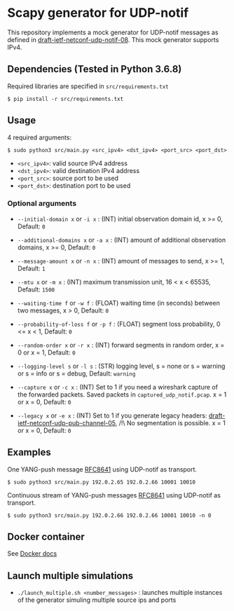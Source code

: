 # Scapy generator for UDP-notif

This repository implements a mock generator for UDP-notif messages as defined in [draft-ietf-netconf-udp-notif-08](https://datatracker.ietf.org/doc/html/draft-ietf-netconf-udp-notif-08). This mock generator supports IPv4.

## Dependencies (Tested in Python 3.6.8)
Required libraries are specified in `src/requirements.txt`
```shell
$ pip install -r src/requirements.txt
```

## Usage

4 required arguments: 
```shell
$ sudo python3 src/main.py <src_ipv4> <dst_ipv4> <port_src> <port_dst>
```

- `<src_ipv4>`: valid source IPv4 address
- `<dst_ipv4>`: valid destination IPv4 address
- `<port_src>`: source port to be used
- `<port_dst>`: destination port to be used

### Optional arguments

- `--initial-domain x` or `-i x` : (INT) initial observation domain id, x >= 0, Default: `0`

- `--additional-domains x` or `-a x` : (INT) amount of additional observation domains, x >= 0, Default: `0`

- `--message-amount x` or `-n x` : (INT) amount of messages to send, x >= 1, Default: `1`

- `--mtu x` or `-m x` : (INT) maximum transmission unit, 16 < x < 65535, Default: `1500`

- `--waiting-time f` or `-w f` : (FLOAT) waiting time (in seconds) between two messages, x > 0, Default: `0`

- `--probability-of-loss f` or `-p f` : (FLOAT) segment loss probability, 0 <= x < 1, Default: `0`

- `--random-order x` or `-r x` : (INT) forward segments in random order, x = 0 or x = 1, Default: `0`

- `--logging-level s` or `-l s` : (STR) logging level, s = none or s = warning or s = info or s = debug, Default: `warning`

- `--capture x` or `-c x` : (INT) Set to 1 if you need a wireshark capture of the forwarded packets. Saved packets in `captured_udp_notif.pcap`. x = 1 or x = 0, Default: `0`

- `--legacy x` or `-e x` : (INT) Set to 1 if you generate legacy headers: [draft-ietf-netconf-udp-pub-channel-05](https://datatracker.ietf.org/doc/draft-ietf-netconf-udp-pub-channel/), /!\ No segmentation is possible. x = 1 or x = 0, Default: `0`

## Examples

One YANG-push message [RFC8641](https://www.rfc-editor.org/rfc/rfc8641) using UDP-notif as transport.
```shell
$ sudo python3 src/main.py 192.0.2.65 192.0.2.66 10001 10010
```

Continuous stream of YANG-push messages [RFC8641](https://www.rfc-editor.org/rfc/rfc8641) using UDP-notif as transport.
```shell
$ sudo python3 src/main.py 192.0.2.66 192.0.2.66 10001 10010 -n 0
```

## Docker container
See [Docker docs](docker)

## Launch multiple simulations
- `./launch_multiple.sh <number_messages>` : launches multiple instances of the generator simuling multiple source ips and ports

